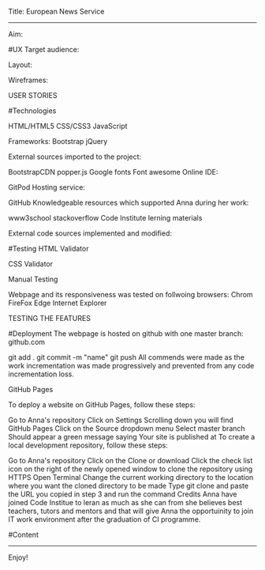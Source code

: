 
Title: European News Service

---

Aim:

#UX
Target audience:

Layout:


Wireframes:


USER STORIES


#Technologies

HTML/HTML5
CSS/CSS3
JavaScript

Frameworks:
Bootstrap
jQuery

External sources imported to the project:

BootstrapCDN
popper.js
Google fonts
Font awesome
Online IDE:

GitPod
Hosting service:

GitHub
Knowledgeable resources which supported Anna during her work:

www3school
stackoverflow
Code Institute lerning materials


External code sources implemented and modified:


#Testing
HTML Validator

CSS Validator


Manual Testing

Webpage and its responsiveness was tested on follwoing browsers:
Chrom
FireFox
Edge
Internet Explorer


TESTING THE FEATURES


#Deployment
The webpage is hosted on github with one master branch: github.com

git add .
git commit -m "name"
git push
All commends were made as the work incrementation was made progressively and prevented from any code incrementation loss.

GitHub Pages

To deploy a website on GitHub Pages, follow these steps:

Go to Anna's repository
Click on Settings
Scrolling down you will find GitHub Pages
Click on the Source dropdown menu
Select master branch
Should appear a green message saying Your site is published at
To create a local development repository, follow these steps:

Go to Anna's repository
Click on the Clone or download
Click the check list icon on the right of the newly opened window to clone the repository using HTTPS
Open Terminal
Change the current working directory to the location where you want the cloned directory to be made
Type git clone and paste the URL you copied in step 3 and run the command
Credits
Anna have joined Code Institue to leran as much as she can from she believes best teachers, tutors and mentors and that will give Anna the opportuinity to join IT work environment after the graduation of CI programme.

#Content


---

Enjoy!

